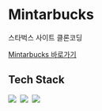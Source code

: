 # Mintarbucks
스타벅스 사이트 클론코딩

[Mintarbucks 바로가기](https://cocky-hypatia-13b9e9.netlify.app/)

## Tech Stack
<p>
  <img src="https://img.shields.io/badge/HTML-E34F26?style=flat-square&logo=HTML5&logoColor=white"/>&nbsp
  <img src="https://img.shields.io/badge/CSS-1572B6?style=flat-square&logo=css3&logoColor=white"/>&nbsp
  <img src="https://img.shields.io/badge/JavaScript-F7DF1E?style=flat-square&logo=javaScript&logoColor=white"/>&nbsp
</p>
